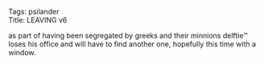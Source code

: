 Tags: psilander  
Title: LEAVING v6
  
as part of having been segregated by greeks and their minnions delftie™ loses his office and will have to find another one, hopefully this time with a window.  
